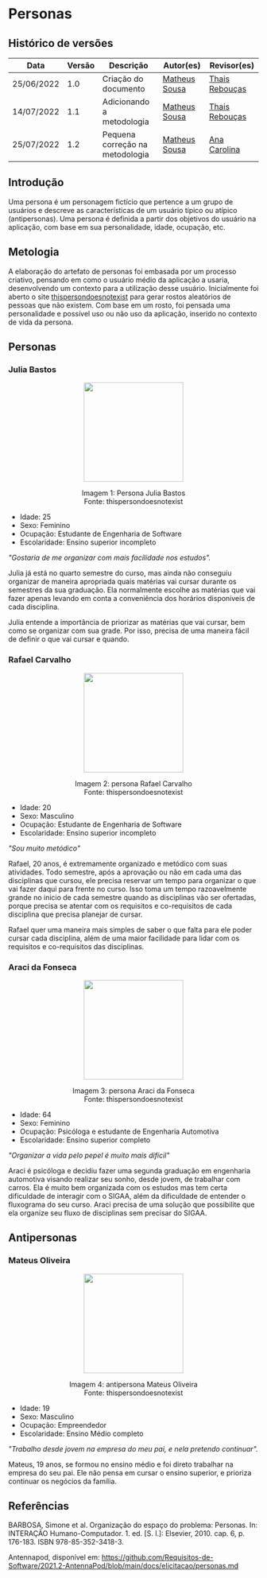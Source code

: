 # Personas

## Histórico de versões
| Data       | Versão | Descrição            | Autor(es)                                                                                                                                   | Revisor(es)                                  |
| ---------- | ------ | -------------------- | ------------------------------------------------------------------------------------------------------------------------------------------- | -------------------------------------------- |
| 25/06/2022 | 1.0    | Criação do documento | [Matheus Sousa](https://github.com/gatotabaco) | [Thais Rebouças](https://github.com/Thais-ra) |
| 14/07/2022 | 1.1    | Adicionando a metodologia | [Matheus Sousa](https://github.com/gatotabaco) | [Thais Rebouças](https://github.com/Thais-ra) |
| 25/07/2022 | 1.2    | Pequena correção na metodologia | [Matheus Sousa](https://github.com/gatotabaco) | [Ana Carolina](https://github.com/AnaCarolinaRodriguesLeite) |

## Introdução

Uma persona é um personagem fictício que pertence a um grupo de usuários e descreve as
características de um usuário típico ou atípico (antipersonas). Uma persona é definida a partir dos objetivos do usuário na aplicação, com base em sua personalidade, idade, ocupação, etc.

## Metologia

A elaboração do artefato de personas foi embasada por um processo criativo, pensando em como o usuário médio da aplicação a usaria, desenvolvendo um contexto para a utilização desse usuário. Inicialmente foi aberto o site [thispersondoesnotexist](https://this-person-does-not-exist.com/en) para gerar rostos aleatórios de pessoas que não existem. Com base em um rosto, foi pensada uma personalidade e possível uso ou não uso da aplicação, inserido no contexto de vida da persona.

## Personas

### Julia Bastos

<p align = "center"> <img src="images/julia-bastos.jpg" height="200px" width="200px" /> </p>
<p align = "center"> 
Imagem 1: Persona Julia Bastos <br>
Fonte: thispersondoesnotexist
</p>

- Idade: 25
- Sexo: Feminino
- Ocupação: Estudante de Engenharia de Software
- Escolaridade: Ensino superior incompleto

_"Gostaria de me organizar com mais facilidade nos estudos"._

Julia já está no quarto semestre do curso, mas ainda não conseguiu organizar de maneira apropriada quais matérias vai cursar durante os semestres da sua graduação. Ela normalmente escolhe as matérias que vai fazer apenas levando em conta a conveniência dos horários disponíveis de cada disciplina.

Julia entende a importância de priorizar as matérias que vai cursar, bem como se organizar com sua grade. Por isso, precisa de uma maneira fácil de definir o que vai cursar e quando.


### Rafael Carvalho

<p align = "center"> <img src="images/persona-rafael-carvalho.jpg" height="200px" width="200px" /> </p>
<p align = "center"> 
Imagem 2: persona Rafael Carvalho <br>
Fonte: thispersondoesnotexist
</p>

- Idade: 20
- Sexo: Masculino
- Ocupação: Estudante de Engenharia de Software
- Escolaridade: Ensino superior incompleto

_"Sou muito metódico"_

Rafael, 20 anos, é extremamente organizado e metódico com suas atividades. Todo semestre, após a aprovação ou não em cada uma das disciplinas que cursou, ele precisa reservar um tempo para organizar o que vai fazer daqui para frente no curso. Isso toma um tempo razoavelmente grande no inicio de cada semestre quando as disciplinas vão ser ofertadas, porque precisa se atentar com os requisitos e co-requisitos de cada disciplina que precisa planejar de cursar.

Rafael quer uma maneira mais simples de saber o que falta para ele poder cursar cada disciplina, além de uma maior facilidade para lidar com os requisitos e co-requisitos das disciplinas.


### Araci da Fonseca

<p align = "center"> <img src="images/persona-araci-fonseca.jpg" height="200px" width="200px" /> </p>
<p align = "center"> 
Imagem 3: persona Araci da Fonseca <br>
Fonte: thispersondoesnotexist
</p>

- Idade: 64
- Sexo: Feminino
- Ocupação: Psicóloga e estudante de Engenharia Automotiva
- Escolaridade: Ensino superior completo

_"Organizar a vida pelo pepel é muito mais difícil"_

Araci é psicóloga e decidiu fazer uma segunda graduação em engenharia automotiva visando realizar seu sonho, desde jovem, de trabalhar com carros. Ela é muito bem organizada com os estudos mas tem certa dificuldade de interagir com o SIGAA, além da dificuldade de entender o fluxograma do seu curso. Araci precisa de uma solução que possibilite que ela organize seu fluxo de disciplinas sem precisar do SIGAA.



## Antipersonas

### Mateus Oliveira

<p align = "center"> <img src="images/anti-persona-mateus-oliveira.jpg" height="200px" width="200px" /> </p>
<p align = "center"> 
Imagem 4: antipersona Mateus Oliveira <br>
Fonte: thispersondoesnotexist
</p>

- Idade: 19
- Sexo: Masculino
- Ocupação: Empreendedor
- Escolaridade: Ensino Médio completo

_"Trabalho desde jovem na empresa do meu pai, e nela pretendo continuar"._

Mateus, 19 anos, se formou no ensino médio e foi direto trabalhar na empresa do seu pai. Ele não pensa em cursar o ensino superior, e prioriza continuar os negócios da família.

## Referências

<!-- Feito aqui ó: https://referenciabibliografica.net/a/pt-br/ref/abnt -->

BARBOSA, Simone et al. Organização do espaço do problema: Personas. In: INTERAÇÃO Humano-Computador. 1. ed. [S. l.]: Elsevier, 2010. cap. 6, p. 176-183. ISBN 978-85-352-3418-3.

Antennapod, disponível em: https://github.com/Requisitos-de-Software/2021.2-AntennaPod/blob/main/docs/elicitacao/personas.md

